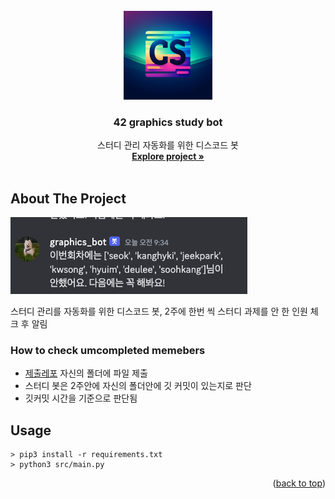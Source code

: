 <!-- PROJECT SHIELDS -->
<!--
*** I'm using markdown "reference style" links for readability.
*** Reference links are enclosed in brackets [ ] instead of parentheses ( ).
*** See the bottom of this document for the declaration of the reference variables
*** for contributors-url, forks-url, etc. This is an optional, concise syntax you may use.
*** https://www.markdownguide.org/basic-syntax/#reference-style-links
-->


<!-- PROJECT LOGO -->
<br />
<div align="center">
  <a href="https://github.com/42Seoul-Graphics/discord_bot">
    <img src="./logo.jpeg" alt="Logo" width="142" height="142">
  </a>

  <h3 align="center">42 graphics study bot</h3>

  <p align="center">
    스터디 관리 자동화를 위한 디스코드 봇
    <br />
    <a href="https://github.com/42Seoul-Graphics/discord_bot"><strong>Explore project »</strong></a>
    <br />
    <br />
</div>



<!-- ABOUT THE PROJECT -->
## About The Project

![example](example.png)

스터디 관리를 자동화를 위한 디스코드 봇,
2주에 한번 씩 스터디 과제를 안 한 인원 체크 후 알림

### How to check umcompleted memebers

- [제출레포](https://github.com/42Seoul-Graphics/record) 자신의 폴더에 파일 제출
- 스터디 봇은 2주안에 자신의 폴더안에 깃 커밋이 있는지로 판단
- 깃커밋 시간을 기준으로 판단됨


<!-- USAGE EXAMPLES -->
## Usage

```shell
> pip3 install -r requirements.txt
> python3 src/main.py
```



<p align="right">(<a href="#readme-top">back to top</a>)</p>
